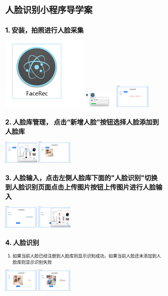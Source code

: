 # 人脸识别小程序导学案
## 1. 安装，拍照进行人脸采集
![安装FaceRec](./00.png)
<img src="./01.png" alt="安装FaceRec" style="zoom:10%;" />
<img src="./02.png" alt="安装FaceRec" style="zoom:10%;" />

## 2. 人脸库管理， 点击“新增人脸”按钮选择人脸添加到人脸库
<img src="./03.png" alt="安装FaceRec" style="zoom:10%;" />
<img src="./04.png" alt="安装FaceRec" style="zoom:10%;" />

## 3. 人脸输入，点击左侧人脸库下面的"人脸识别"切换到人脸识别页面点击上传图片按钮上传图片进行人脸输入
<img src="./05.png" alt="安装FaceRec" style="zoom:10%;" />
<img src="./06.png" alt="安装FaceRec" style="zoom:10%;" />

## 4. 人脸识别
1. 如果当前人脸已经注册到人脸库则显示识别成功，如果当前人脸还未添加到人脸库则显示识别失败
<img src="./07.png" alt="安装FaceRec" style="zoom:10%;" />
<img src="./08.png" alt="安装FaceRec" style="zoom:10%;" />